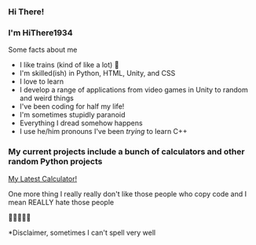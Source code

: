 ### Hi There!

### I'm HiThere1934

Some facts about me
  - I like trains (kind of like a lot) 🚂
  - I'm skilled(ish) in Python, HTML, Unity, and CSS
  - I love to learn
  - I develop a range of applications from video games in Unity to random and weird things
  - I've been coding for half my life!
  - I'm sometimes stupidly paranoid
  - Everything I dread somehow happens
  - I use he/him pronouns
 I've been *trying* to learn C++
 
 ### My current projects include a bunch of calculators and other random Python projects
 
<a href="https://replit.com/@HiThere1934/Pythagorean-Calculator#main.py">My Latest Calculator!</a>
 
 One more thing
 I really really don't like those people who copy code
 and I mean REALLY hate those people

🚂🚂🚂🚂🚂

*Disclaimer, sometimes I can't spell very well
